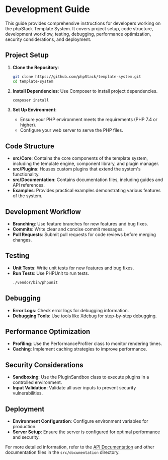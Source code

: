 # Development Guide

This guide provides comprehensive instructions for developers working on the phpStack Template System. It covers project setup, code structure, development workflow, testing, debugging, performance optimization, security considerations, and deployment.

## Project Setup

1. **Clone the Repository**:
   ```bash
   git clone https://github.com/phpStack/template-system.git
   cd template-system
   ```

2. **Install Dependencies**:
   Use Composer to install project dependencies.
   ```bash
   composer install
   ```

3. **Set Up Environment**:
   - Ensure your PHP environment meets the requirements (PHP 7.4 or higher).
   - Configure your web server to serve the PHP files.

## Code Structure

- **src/Core**: Contains the core components of the template system, including the template engine, component library, and plugin manager.
- **src/Plugins**: Houses custom plugins that extend the system's functionality.
- **src/Documentation**: Contains documentation files, including guides and API references.
- **Examples**: Provides practical examples demonstrating various features of the system.

## Development Workflow

- **Branching**: Use feature branches for new features and bug fixes.
- **Commits**: Write clear and concise commit messages.
- **Pull Requests**: Submit pull requests for code reviews before merging changes.

## Testing

- **Unit Tests**: Write unit tests for new features and bug fixes.
- **Run Tests**: Use PHPUnit to run tests.
  ```bash
  ./vendor/bin/phpunit
  ```

## Debugging

- **Error Logs**: Check error logs for debugging information.
- **Debugging Tools**: Use tools like Xdebug for step-by-step debugging.

## Performance Optimization

- **Profiling**: Use the PerformanceProfiler class to monitor rendering times.
- **Caching**: Implement caching strategies to improve performance.

## Security Considerations

- **Sandboxing**: Use the PluginSandbox class to execute plugins in a controlled environment.
- **Input Validation**: Validate all user inputs to prevent security vulnerabilities.

## Deployment

- **Environment Configuration**: Configure environment variables for production.
- **Server Setup**: Ensure the server is configured for optimal performance and security.

For more detailed information, refer to the [API Documentation](ComposerAPI.md) and other documentation files in the `src/documentation` directory.
